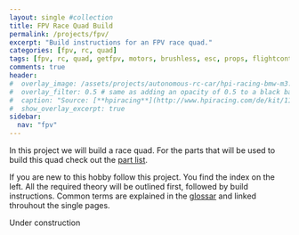 ```yaml
---
layout: single #collection
title: FPV Race Quad Build
permalink: /projects/fpv/
excerpt: "Build instructions for an FPV race quad."
categories: [fpv, rc, quad]
tags: [fpv, rc, quad, getfpv, motors, brushless, esc, props, flightcontroller, antennas, camera, goggles, frsky, fatshark]
comments: true
header:
#  overlay_image: /assets/projects/autonomous-rc-car/hpi-racing-bmw-m3.png
#  overlay_filter: 0.5 # same as adding an opacity of 0.5 to a black background
#  caption: "Source: [**hpiracing**](http://www.hpiracing.com/de/kit/114343)"
#  show_overlay_excerpt: true
sidebar:
  nav: "fpv"
---
```


In this project we will build a race quad. For the parts that will be used to build this quad check out the [part list](/projects/fpv/components).


If you are new to this hobby follow this project. You find the index on the left. All the required theory will be outlined first, followed by build instructions. Common terms are explained in the [glossar](/projects/fpv-quad/fpv-glossar) and linked throuhout the single pages.

Under construction
